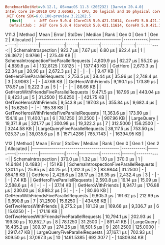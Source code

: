 ``` ini

BenchmarkDotNet=v0.12.1, OS=macOS 11.3 (20E232) [Darwin 20.4.0]
Intel Core i9-10910 CPU 3.60GHz, 1 CPU, 20 logical and 10 physical cores
.NET Core SDK=6.0.100-preview.3.21202.5
  [Host]     : .NET Core 5.0.4 (CoreCLR 5.0.421.11614, CoreFX 5.0.421.11614), X64 RyuJIT
  DefaultJob : .NET Core 5.0.4 (CoreCLR 5.0.421.11614, CoreFX 5.0.421.11614), X64 RyuJIT


```

V11.3
|                                     Method |        Mean |     Error |    StdDev |      Median | Rank |     Gen 0 |    Gen 1 | Gen 2 |   Allocated |
|------------------------------------------- |------------:|----------:|----------:|------------:|-----:|----------:|---------:|------:|------------:|
|                        SchemaIntrospection |    923.7 μs |   7.67 μs |   6.80 μs |    922.4 μs |    1 |   26.3672 |   0.9766 |     - |   275.49 KB |
|    SchemaIntrospectionFiveParallelRequests |  4,809.9 μs |  62.27 μs |  55.20 μs |  4,839.8 μs |    4 |  132.8125 |   7.8125 |     - |  1377.43 KB |
|                                    GetHero |  2,673.3 μs |  22.34 μs |  20.90 μs |  2,672.3 μs |    2 |         - |        - |     - |     9.47 KB |
|                GetHeroFiveParallelRequests |  2,753.5 μs |  38.44 μs |  35.96 μs |  2,748.4 μs |    3 |    3.9063 |        - |     - |    47.68 KB |
|                         GetHeroWithFriends |  9,190.1 μs | 173.89 μs | 178.57 μs |  9,222.3 μs |    5 |         - |        - |     - |    86.66 KB |
|     GetHeroWithFriendsFiveParallelRequests |  9,471.5 μs | 187.96 μs | 443.04 μs |  9,423.1 μs |    5 |   31.2500 |  15.6250 |     - |   421.75 KB |
|                     GetTwoHerosWithFriends |  9,543.8 μs | 187.03 μs | 355.84 μs |  9,682.4 μs |    5 |   15.6250 |        - |     - |   185.38 KB |
| GetTwoHerosWithFriendsFiveParallelRequests | 11,363.6 μs | 173.90 μs | 154.16 μs | 11,400.1 μs |    6 |   78.1250 |  31.2500 |     - |   907.96 KB |
|                                 LargeQuery | 19,371.8 μs | 321.77 μs | 300.98 μs | 19,322.2 μs |    7 |  312.5000 | 156.2500 |     - |  3244.58 KB |
|             LargeQueryFiveParallelRequests | 38,117.5 μs | 753.50 μs | 925.37 μs | 38,035.6 μs |    8 | 1571.4286 | 785.7143 |     - | 16394.95 KB |

V12
|                                      Method |        Mean |     Error |    StdDev |      Median | Rank |     Gen 0 |    Gen 1 | Gen 2 |   Allocated |
|-------------------------------------------- |------------:|----------:|----------:|------------:|-----:|----------:|---------:|------:|------------:|
|                         SchemaIntrospection |    370.0 μs |   1.32 μs |   1.10 μs |    370.0 μs |    1 |   14.6484 |   0.4883 |     - |      151 KB |
|     SchemaIntrospectionFiveParallelRequests |  1,301.1 μs |  25.85 μs |  40.25 μs |  1,312.3 μs |    2 |   83.9844 |  31.2500 |     - |   854.18 KB |
|                                     GetHero |  2,428.6 μs |  28.17 μs |  26.35 μs |  2,432.4 μs |    3 |         - |        - |     - |      7.4 KB |
|                 GetHeroFiveParallelRequests |  2,593.8 μs |  16.14 μs |  15.09 μs |  2,588.6 μs |    4 |         - |        - |     - |    37.14 KB |
|                          GetHeroWithFriends |  8,947.1 μs | 176.88 μs | 230.00 μs |  8,988.2 μs |    5 |         - |        - |     - |    80.66 KB |
|      GetHeroWithFriendsFiveParallelRequests |  9,805.3 μs | 191.62 μs | 212.99 μs |  9,890.8 μs |    7 |   31.2500 |  15.6250 |     - |   434.58 KB |
|                      GetTwoHerosWithFriends |  9,275.2 μs | 181.39 μs | 169.68 μs |  9,336.7 μs |    6 |   15.6250 |        - |     - |   171.16 KB |
| GetTwoHeroesWithFriendsFiveParallelRequests | 10,794.1 μs | 202.93 μs | 199.30 μs | 10,852.7 μs |    8 |   78.1250 |  31.2500 |     - |   891.41 KB |
|                                  LargeQuery | 16,435.2 μs | 309.37 μs | 274.25 μs | 16,501.5 μs |    9 |  281.2500 | 125.0000 |     - |  2917.47 KB |
|              LargeQueryFiveParallelRequests | 37,167.1 μs | 702.93 μs | 809.50 μs | 37,067.3 μs |   10 | 1461.5385 | 692.3077 |     - | 14809.84 KB |
